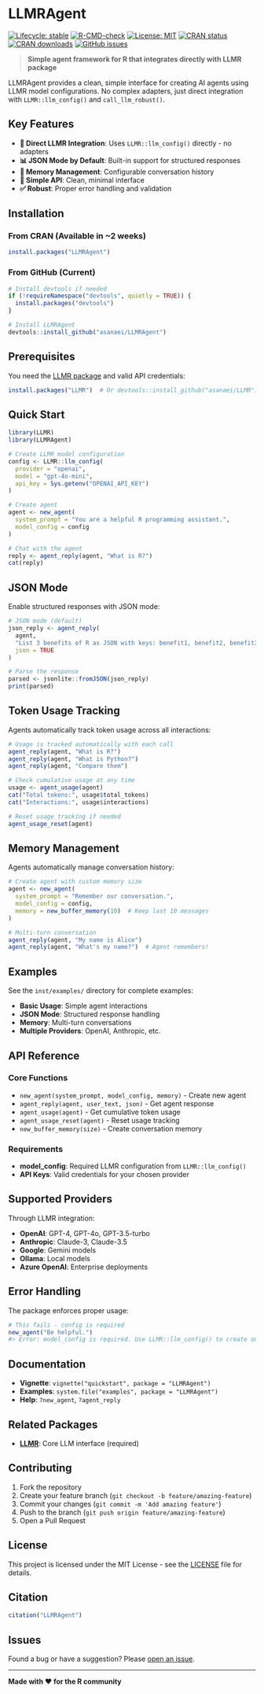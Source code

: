 # LLMRAgent

<!-- badges: start -->
[![Lifecycle: stable](https://img.shields.io/badge/lifecycle-stable-brightgreen.svg)](https://lifecycle.r-lib.org/articles/stages.html#stable)
[![R-CMD-check](https://github.com/asanaei/LLMRAgent/workflows/R-CMD-check/badge.svg)](https://github.com/asanaei/LLMRAgent/actions)
[![License: MIT](https://img.shields.io/badge/License-MIT-yellow.svg)](https://opensource.org/licenses/MIT)
[![CRAN status](https://www.r-pkg.org/badges/version/LLMRAgent)](https://CRAN.R-project.org/package=LLMRAgent)
[![CRAN downloads](https://cranlogs.r-pkg.org/badges/grand-total/LLMRAgent)](https://CRAN.R-project.org/package=LLMRAgent)
[![GitHub issues](https://img.shields.io/github/issues/asanaei/LLMRAgent)](https://github.com/asanaei/LLMRAgent/issues)
<!-- badges: end -->

> **Simple agent framework for R that integrates directly with LLMR package**

LLMRAgent provides a clean, simple interface for creating AI agents using LLMR model configurations. No complex adapters, just direct integration with `LLMR::llm_config()` and `call_llm_robust()`.

## Key Features

- **🎯 Direct LLMR Integration**: Uses `LLMR::llm_config()` directly - no adapters
- **📊 JSON Mode by Default**: Built-in support for structured responses
- **🧠 Memory Management**: Configurable conversation history
- **🔧 Simple API**: Clean, minimal interface
- **✅ Robust**: Proper error handling and validation

## Installation

### From CRAN (Available in ~2 weeks)

```r
install.packages("LLMRAgent")
```

### From GitHub (Current)

```r
# Install devtools if needed
if (!requireNamespace("devtools", quietly = TRUE)) {
  install.packages("devtools")
}

# Install LLMRAgent
devtools::install_github("asanaei/LLMRAgent")
```

## Prerequisites

You need the [LLMR package](https://github.com/asanaei/LLMR) and valid API credentials:

```r
install.packages("LLMR")  # Or devtools::install_github("asanaei/LLMR")
```

## Quick Start

```r
library(LLMR)
library(LLMRAgent)

# Create LLMR model configuration
config <- LLMR::llm_config(
  provider = "openai",
  model = "gpt-4o-mini",
  api_key = Sys.getenv("OPENAI_API_KEY")
)

# Create agent
agent <- new_agent(
  system_prompt = "You are a helpful R programming assistant.",
  model_config = config
)

# Chat with the agent
reply <- agent_reply(agent, "What is R?")
cat(reply)
```

## JSON Mode

Enable structured responses with JSON mode:

```r
# JSON mode (default)
json_reply <- agent_reply(
  agent, 
  "List 3 benefits of R as JSON with keys: benefit1, benefit2, benefit3",
  json = TRUE
)

# Parse the response
parsed <- jsonlite::fromJSON(json_reply)
print(parsed)
```

## Token Usage Tracking

Agents automatically track token usage across all interactions:

```r
# Usage is tracked automatically with each call
agent_reply(agent, "What is R?")
agent_reply(agent, "What is Python?") 
agent_reply(agent, "Compare them")

# Check cumulative usage at any time
usage <- agent_usage(agent)
cat("Total tokens:", usage$total_tokens)
cat("Interactions:", usage$interactions)

# Reset usage tracking if needed
agent_usage_reset(agent)
```

## Memory Management

Agents automatically manage conversation history:

```r
# Create agent with custom memory size
agent <- new_agent(
  system_prompt = "Remember our conversation.",
  model_config = config,
  memory = new_buffer_memory(10)  # Keep last 10 messages
)

# Multi-turn conversation
agent_reply(agent, "My name is Alice")
agent_reply(agent, "What's my name?")  # Agent remembers!
```

## Examples

See the `inst/examples/` directory for complete examples:

- **Basic Usage**: Simple agent interactions
- **JSON Mode**: Structured response handling  
- **Memory**: Multi-turn conversations
- **Multiple Providers**: OpenAI, Anthropic, etc.

## API Reference

### Core Functions

- `new_agent(system_prompt, model_config, memory)` - Create new agent
- `agent_reply(agent, user_text, json)` - Get agent response
- `agent_usage(agent)` - Get cumulative token usage
- `agent_usage_reset(agent)` - Reset usage tracking
- `new_buffer_memory(size)` - Create conversation memory

### Requirements

- **model_config**: Required LLMR configuration from `LLMR::llm_config()`
- **API Keys**: Valid credentials for your chosen provider

## Supported Providers

Through LLMR integration:

- **OpenAI**: GPT-4, GPT-4o, GPT-3.5-turbo
- **Anthropic**: Claude-3, Claude-3.5
- **Google**: Gemini models
- **Ollama**: Local models
- **Azure OpenAI**: Enterprise deployments

## Error Handling

The package enforces proper usage:

```r
# This fails - config is required
new_agent("Be helpful.")
#> Error: model_config is required. Use LLMR::llm_config() to create one.
```

## Documentation

- **Vignette**: `vignette("quickstart", package = "LLMRAgent")`
- **Examples**: `system.file("examples", package = "LLMRAgent")`
- **Help**: `?new_agent`, `?agent_reply`

## Related Packages

- **[LLMR](https://github.com/asanaei/LLMR)**: Core LLM interface (required)

## Contributing

1. Fork the repository
2. Create your feature branch (`git checkout -b feature/amazing-feature`)
3. Commit your changes (`git commit -m 'Add amazing feature'`)
4. Push to the branch (`git push origin feature/amazing-feature`)
5. Open a Pull Request

## License

This project is licensed under the MIT License - see the [LICENSE](LICENSE) file for details.

## Citation

```r
citation("LLMRAgent")
```

## Issues

Found a bug or have a suggestion? Please [open an issue](https://github.com/asanaei/LLMRAgent/issues).

---

**Made with ❤️ for the R community**